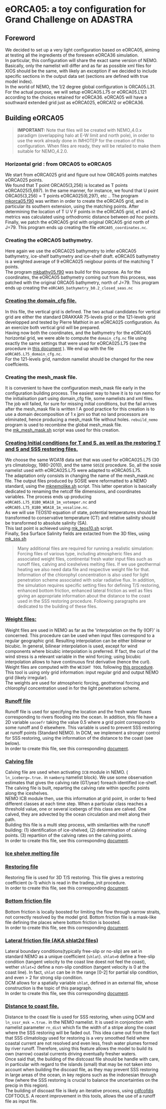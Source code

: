 # eORCA05: a toy configuration for Grand Challenge on ADASTRA
## Foreword
We decided to set up a very light configuration based on eORCA05, aimimg at testing all the ingredients of the foreseen eORCA36 simulation.  
In particular, this configuration will share the exact same version of NEMO. Basically, only the namelist will differ and as far as possible xml files for XIOS should be the same, with likely an exception  if we decided to include specific sections in the output data set (sections are defined with  true model index).   
In the world of NEMO, the 1/2 degree global configuration is ORCA05.L31. For the actual purpose, we will setup eORCA05.L75 or eORCA05.L121 according to the choices retained for eORCA36. eORCA05 will have a southward extended grid just as eORCA025, eORCA12 or eORCA36.


## Building eORCA05
> **IMPORTANT:** Note that files will be created with NEMO_4.0.x paradigm (overlapping halo at E-W limit and north pole), in order to use the work 
> already done in IMHOTEP for the creation of this configuration. When files are ready, they will be retailed  to make them suitable for
> NEMO_4.2.0.

### Horizontal grid : from ORCA05 to eORCA05
We start from eORCA025 grid and figure out how ORCA05 points matches  eORCA025  points.  
We found that T point ORCA05(3,256) is located as T points eORCA025(5,697).
In the same manner, for instance, we found that U point ORCA05(3,256) = T points eORCA025(6,297), etc ..
The program [mkorca05.f90](BUILD/HGR/mkorca05.f90) was written in order to create the eORCA05 grid, 
and in particular its southern extension, using  the matching points.
After determining the location of T U V F points in the eORCA05 grid, e1 and e2 metrics was 
calculated using orthodromic distance between *ad hoc* points. Finally, we 
patch the eORCA05 grid with original ORCA05 grid north of J=79.  This program ends up creating 
the file `eORCA05_coordinates.nc`.

### Creating the eORCA05 bathymetry.
Here again we use the eORCA025 bathymetry to infer eORCA05 bathymetry, ice-shelf bathymetry and ice-shelf 
draft.  eORCA05 bathymetry is a weighted average of 9 eORCA025 neigbour points of the matching T points.  
The program [mkbathy05.f90](BUILD/HGR/mkbathy05.f90) was build for this purpose. As for the coordinates,
the eORCA05 bathymetry coming out from this process, was patched with the original ORCA05 bathymetry, 
north of J=79. This program ends up creating the `eORCA05_bathymetry_b0.2_closed_seas.nc`

### [Creating the domain_cfg file.](BUILD/DOMAIN_cfg/README.md)
In this file, the vertical grid is defined. The two actual candidates for vertical grid are either 
the standard DRAKKAR 75-levels grid or the 121-levels grid  developped and tested by Pierre Mathiot 
in an eORCA025 configuration.  As an exercize  both vertical grid will be prepared.  
Having now both the coordinates, and the bathymetry for the eORCA05 horizontal grid, we were able 
to compute the `domain_cfg.nc` file using exactly the same settings that were used for eORCA025.L75 
(see the procedure in [this document](BUILD/DOMAIN_cfg/README.md) ).  We end up with the file `eORCA05.L75_domain_cfg.nc`.  
For the 121-levels grid, namdom namelist should be changed for the new coeffcients.

### Creating the mesh_mask file. 
It is convenient to have the configuration mesh_mask file early in the configuration building process. 
The easiest way to have it is to run nemo for the initialisation part using domain_cfg file,
some namelists and xml files. The job will failed, for sure for missing initial conditions, 
but the fail arrives after the mesh_mask file is written ! A good practice for this creation is to
use a domain decomposition of 1 x jpni so that no land processors are eliminated, hence producing a 
mesh_mask file without holes.  `rebuild_nemo` program is used to recombine the global mesh_mask file.  
the [mk_mesh_mask.sh](BUILD/MESH_MASK/mk_mesh_mask.sh) script was used for this creation. 

### [Creating Initial conditions for T and S, as well as the restoring T and S and SSS restoring files.](BUILD/INITIAL_COND/README.md)
We choose the same WOA18 data set that was used for eORCA025.L75 (30 yrs climatology, 1980-2010), and 
the same `SOSIE` procedure. So, all the sosie namelist used with eORCA025.L75 were adapted to eORCA05.L75.  
The adaptation only consists in changing the name of the mesh_mask.nc file. The output files produced 
by SOSIE were reformatted to a NEMO standard, using the [mknemolike.sh](BUILD/INITIAL_COND/mknemolike.sh) 
script. This latter operation is basically  dedicated to renaming the netcdf file dimensions, and coordinates 
variables. The process ends up producing  `eORCA05.L75_81B0_WOA18_1m_votemper.nc` and `eORCA05.L75_81B0_WOA18_1m_vosaline.nc`.  
As we will use TEOS10 equation of state, potential temperatures should be transformed to conservative 
temperature (CT) and relative salinity should be transformed to absolute salinity (SA).   
This last point is achieved using [mk_teos10.sh](BUILD/INITIAL_COND/mk_teos10.sh)  script.    
Finally, Sea Surface Salinity fields are extacted from the 3D files, using [mk_sss.sh](BUILD/INITIAL_COND/mk_sss.sh)

> Many additional files are required for running a realistic simulation: Forcing files of various type, including 
> atmospheric files and associated weight files, continental fresh water input files such as  runoff files, calving 
> and iceshelves melting files. If we use geothermal heating we also need data file and respective weight file 
> for that.  Information of the chlorophyl concentration is also used for light penetration scheme associated 
> with solar radiative flux. In addition, the simulation requires specific setting files  for defining T/S 
> restoring, enhanced bottom friction, enhanced lateral friction as well as files giving an appropriate 
> information about the distance to the coast used in the SSS restoring procedure.  Following paragraphs 
> are dedicated to the building of these files.

### [Weight files:](BUILD/WEIGHT/README.md)
Weight files are used in NEMO as far as the 'interpolation on the fly (IOF)' is concerned. This procedure can be
used when input files correspond to a regular geographic grid. Resulting interpolation can be either bilinear or
bicubic. In general, bilinear interpolation is used, except for wind components where bicubic interpolation is 
preferred. If fact, the curl of the wind stress is a relevant variable in the wind forcing; using bicubic interpolation
allows to have continuous first derivative (hence the curl).   
Weight files are computed with the `WEIGHT TOOL` following [this procedure](BUILD/WEIGHT/README.md).  
This tool is using only grid information: input regular grid and output NEMO grid (likely irregular).  
The weights are used for atmospheric forcing, geothermal forcing and chlorophyl concentration used in for the light 
penetration scheme.  

### [Runoff file](BUILD/RUNOFF/README.md)
Runoff file is used for specifying the location and the fresh water fluxes corresponding to rivers flooding into the ocean.
In addition, this file have a 2D variable `socoefr` taking the value 0.5 where a grid point correspond to some runoff and 0
elsewhere. This variable is used to prevent SSS restoring at runoff points (Standard NEMO). In DCM, we implement a stronger
control for SSS restoring, using the information of the distance to the coast (see below).  
In order to create this file, see this corresponding [document](BUILD/RUNOFF/README.md).

### [Calving file](BUILD/CALVING/README.md)
Calving file are used when activating `ICB` module in NEMO. ( `ln_iceberg=.true.` in `namberg` namelist block).
We use some observation estimates that gives the calving rate (GT/year) foreach identified ice-shelf. The calving
file is built, reparting the calving rate within specific points along the iceshelves.  
NEMO ICB module then, use this information at grid point, in order to feed different classes at each time step. When a
particular class reaches a threshold value, one or several icebergs of this class are calved. One calved, they are advected
by the ocean circulation and melt along their path.  
Building this file is a multi step process, with similarities with the runoff building: (1) identification of ice-shelved, (2)
determination of calving points. (3) repartiion of the calving rates on the calving points.  
In order to create this file, see this corresponding [document](BUILD/CALVING/README.md).

### [Ice shelve melting file](BUILD/ISFMELT/README.md)

### [Restoring file](BUILD/RESTORING/README.md)
Restoring file is used for 3D T/S restoring. This file gives a restoring coefficient (s-1) which is read
in the tradmp_init procedure.  
In order to create this file, see this corresponding [document](BUILD/RESTORING/README.md).

### [Bottom friction file](BUILD/BFR2D/README.md)
Bottom friction is locally boosted for limiting the flow through narrow straits, not correctly resolved by the
model grid. Bottom friction file is a mask-like file defining the places where bottom friction is boosted.  
In order to create this file, see this corresponding [document](BUILD/BFR2D/README.md).


### [Lateral friction file (AKA shlat2d files)](BUILD/SHLAT2D/README.md)
Lateral boundary conditions(typically free-slip or no-slip) are set in standard NEMO as a unique coefficient (`shlat`).
`shlat=0` define a free-slip condition (tangent velocity to the coast line doest not feel the coast), wether `shlat=2` define
a non-slip condition (tangent velocity is 0 at the coast line). In fact, `shlat` can be in the range [0-2] for partial slip
condition, and even > 2 for strong slip condition.  
DCM allows for a spatially variable `shlat`, defined in an external file, whose construction is the topic of this paragraph.  
In order to create this file, see this corresponding [document](BUILD/SHLAT2D/README.md).

### [Distance to coast file.](BUILD/DISTCOAST/README.md)
Distance to the coast file is used for SSS restoring, when using DCM and `ln_sssr_msk =.true.` in the NEMO namelist.
It is used in conjonction with namelist parameter `rn_dist` which fix the width of a stripe along the coast where the SSS
restoring will be faded out. This idea came out from the fact that SSS climatology used for restoring is a very smoothed field
where coastal current are not resolved and even less, fresh water plumes formed by river runoff. Therefore, using this feature
allows the model to build its own (narrow) coastal currents driving eventually fresher waters.   
Once said that, the building of the distcoast file should be handle with care, in particular with regard to the 
islands (small) that may be not taken into account when building the discoast file, as they may prevent SSS 
restoring in large areas of the ocean, in key regions such as the indonesian through flow (where the SSS restoring 
is crucial to balance the uncertainties on the precip in this region).   
The building of discoast file is likely an iterative process, using 
[cdfcofdis](https://github.com/meom-group/CDFTOOLS/blob/master/src/cdfcofdis.f90) CDFTOOLS.  A recent improvement in this tools, allows the use of a runoff file as input file.


